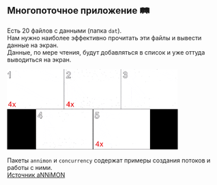 ## Многопоточное приложение :railway_track:
Есть 20 файлов с данными (папка `dat`). \
Нам нужно наиболее эффективно прочитать эти файлы и вывести данные на экран. \
Данные, по мере чтения, будут добавляться в список и уже оттуда выводиться на экран. 

![Results](/threads.gif)

Пакеты `annimon` и `concurrency` содержат примеры создания потоков и работы с ними. \
[Источник aNNiMON](https://annimon.com/article/1861)

